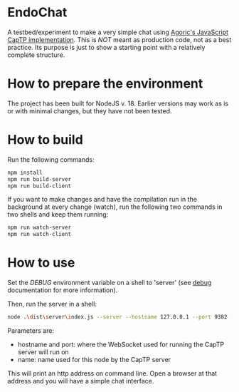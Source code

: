 # EndoChat

A testbed/experiment to make a very simple chat using [Agoric's JavaScript CapTP implementation](https://docs.agoric.com/guides/js-programming/). This is _NOT_ meant as production code, not as a best practice. Its purpose is just to show a starting point with a relatively complete structure.

# How to prepare the environment

The project has been built for NodeJS v. 18. Earlier versions may work as is or with minimal changes, but they have not been tested.

# How to build

Run the following commands:

```sh
npm install
npm run build-server
npm run build-client
```

If you want to make changes and have the compilation run in the background at every change (watch), run the following two commands in two shells and keep them running:

```sh
npm run watch-server
npm run watch-client
```

# How to use

Set the _DEBUG_ environment variable on a shell to 'server' (see [debug](https://github.com/debug-js/debug) documentation for more information).

Then, run the server in a shell:

```sh
node .\dist\server\index.js --server --hostname 127.0.0.1 --port 9382 --name server
```

Parameters are:
- hostname and port: where the WebSocket used for running the CapTP server will run on
- name: name used for this node by the CapTP server

This will print an http address on command line. Open a browser at that address and you will have a simple chat interface.
